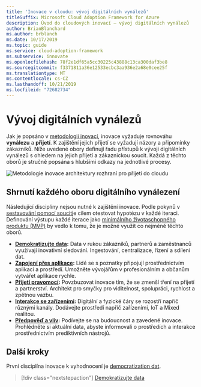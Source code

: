 ```yaml
---
title: 'Inovace v cloudu: vývoj digitálních vynálezů'
titleSuffix: Microsoft Cloud Adoption Framework for Azure
description: Úvod do cloudových inovací – vývoj digitálních vynálezů
author: BrianBlanchard
ms.author: brblanch
ms.date: 10/17/2019
ms.topic: guide
ms.service: cloud-adoption-framework
ms.subservice: innovate
ms.openlocfilehash: 78f2e1df65a5cc30225c43888c13ca300daf3be8
ms.sourcegitcommit: f3371811a36e12533ecbc3aa936e2a68e0cee25f
ms.translationtype: MT
ms.contentlocale: cs-CZ
ms.lasthandoff: 10/21/2019
ms.locfileid: "72682734"
---
```

# <a name="developing-digital-inventions"></a>Vývoj digitálních vynálezů

Jak je popsáno v [metodologii inovací](./index.md), inovace vyžaduje rovnováhu **vynálezu** a **přijetí**. K zajištění jejich přijetí se vyžadují názory a připomínky zákazníků. Níže uvedené obory definují řadu přístupů k vývoji digitálních vynálezů s ohledem na jejich přijetí a zákaznickou soucit. Každá z těchto oborů je stručně popsána s hlubšími odkazy na jednotlivé procesy.

![Metodologie inovace architektury rozhraní pro přijetí do cloudu](../../_images/innovate/innovate-methodology.png)

## <a name="summary-of-each-discipline-of-digital-invention"></a>Shrnutí každého oboru digitálního vynálezení

Následující disciplíny nejsou nutné k zajištění inovace. Podle pokynů v [sestavování pomocí soucit](./build.md)je cílem otestovat hypotézu v každé iteraci. Definování výstupu každé iterace jako [minimálního životaschopného produktu (MVP)](./build.md#build-a-minimum-viable-product-mvp) by vedlo k tomu, že je možné využít co nejméně těchto oborů.

- **[Demokratizujte data](./data.md):** Data v rukou zákazníků, partnerů a zaměstnanců využívají inovativní sledování. Ingestování, centralizace, řízení a sdílení dat.
- **[Zapojení přes aplikace](./apps.md):** Lidé se s poznatky připojují prostřednictvím aplikací a prostředí. Umožněte vývojářům v profesionálním a občanům vytvářet aplikace rychle.
- **[Přijetí pravomocí](./ci-cd.md):** Povzbuzovat inovace tím, že se zmenší tření na přijetí a partnerství. Architekt pro smyčky pro viditelnost, spolupráci, rychlost a zpětnou vazbu.
- **[Interakce se zařízeními](./devices.md):** Digitální a fyzické čáry se rozostří napříč různými kanály. Dodávejte prostředí napříč zařízeními, IoT a Mixed realitou.
- **[Předpověď a vliv](./predict.md):** Podívejte se na budoucnost a zavedené inovace. Prohlédněte si aktuální data, abyste informovali o prostředích a interakce prostřednictvím prediktivních nástrojů.

## <a name="next-steps"></a>Další kroky

První disciplína inovace k vyhodnocení je [democratization dat](./data.md).

> [!div class="nextstepaction"]
> [Demokratizujte data](./data.md)
